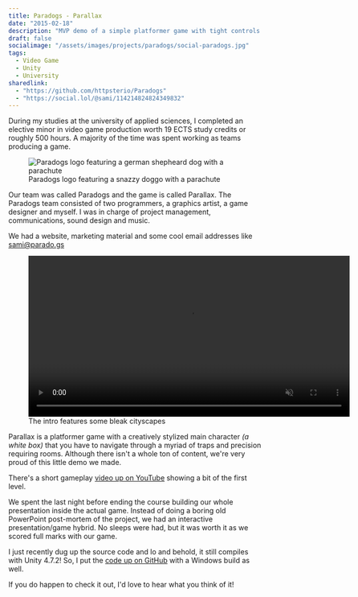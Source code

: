 ```yaml
---
title: Paradogs - Parallax
date: "2015-02-18"
description: "MVP demo of a simple platformer game with tight controls and physics. Made as the final project for my minor in video games."
draft: false
socialimage: "/assets/images/projects/paradogs/social-paradogs.jpg"
tags:
  - Video Game
  - Unity
  - University
sharedlink: 
  - "https://github.com/httpsterio/Paradogs"
  - "https://social.lol/@sami/114214824824349832"
---
```


During my studies at the university of applied sciences, I completed an elective minor in video game production worth 19 ECTS study credits or roughly 500 hours. A majority of the time was spent working as teams producing a game.

<figure>
  <img src="/assets/images/projects/paradogs/paradogs-logo.webp" alt="Paradogs logo featuring a german shepheard dog with a parachute" title="Paradogs logo featuring a german shepheard dog with a parachute" />
  <figcaption>Paradogs logo featuring a snazzy doggo with a parachute</figcaption>
</figure>

Our team was called Paradogs and the game is called Parallax. The Paradogs team consisted of two programmers, a graphics artist, a game designer and myself. I was in charge of project management, communications, sound design and music.

We had a website, marketing material and some cool email addresses like sami@parado.gs

<figure>
  <video width="640" preload="auto" muted autoplay loop>
    <source src="/assets/images/projects/paradogs/paradogs-outer.webm" type="video/webm" />
  </video>
  <figcaption>The intro features some bleak cityscapes</figcaption>
</figure>

Parallax is a platformer game with a creatively stylized main character _(a white box)_ that you have to navigate through a myriad of traps and precision requiring rooms. Although there isn't a whole ton of content, we're very proud of this little demo we made.

There's a short gameplay [video up on YouTube](https://www.youtube.com/watch?v=X47C7yVymHM) showing a bit of the first level.

We spent the last night before ending the course building our whole presentation inside the actual game. Instead of doing a boring old PowerPoint post-mortem of the project, we had an interactive presentation/game hybrid. No sleeps were had, but it was worth it as we scored full marks with our game.

I just recently dug up the source code and lo and behold, it still compiles with Unity 4.7.2! So, I put the [code up on GitHub](https://github.com/httpsterio/Paradogs) with a Windows build as well.

If you do happen to check it out, I'd love to hear what you think of it!